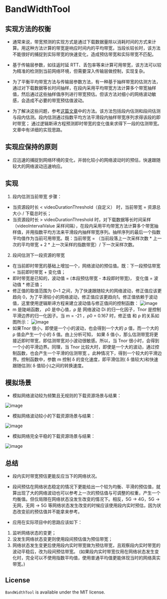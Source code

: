 # BandWidthTool

## 实现方法的权衡

- 通常来说，带宽预测的实现方式是通过下载数据量除以消耗时间的方式来计算。用这种方法计算的带宽是响应时间内的平均带宽，当段长较长时，该方法不能很好的捕捉到实际带宽的快速变化，造成预估带宽和实际带宽不匹配。

- 基于传输层参数，如往返时延 RTT、丢包率等来计算可用带宽，该方法可以较为精准的检测到当前网络环境，但需要深入传输层做控制，实现复杂。

- 为了平衡平均带宽方法与传输层参数方法，有一种基于抽样带宽的估测方法，通过对下载数据等长时间抽样，在段内采用平均带宽方法计算多个带宽抽样值，然后通过这些抽样值序列进行带宽预估。但该方法对细小的网络波动敏感，会造成不必要的带宽预估值波动。

- 为了解决这些问题，参考[这篇文章](http://www.shcas.net/jsjyup/pdf/2017/3/%E4%B8%80%E7%A7%8D%E6%94%B9%E8%BF%9B%E7%9A%84HTTP%E8%87%AA%E9%80%82%E5%BA%94%E6%B5%81%E5%B8%A6%E5%AE%BD%E4%BC%B0%E8%AE%A1%E6%96%B9%E6%B3%95.pdf)中的方法。该方法包括段内估测和段间估测与段内估测。段内估测通过指数平均方法平滑段内抽样带宽序列求得该段的即时带宽； 通过逻辑斯谛方程预测即时带宽的变化值来求得下一段的估测带宽。文章中有详细的实现思路。

## 实现应保持的原则
- 应迅速的捕捉到网络环境的变化，并弱化较小的网络波动时的预估，快速跟随较大的网络波动迅速响应。

## 实现
1. 段内估测当前带宽
步骤：
- 当资源段时长 < videoDurationThreshold（自定义） 时，当前带宽 = 资源总大小 / 下载总时长；
- 当资源段时长 > videoDurationThreshold 时，对下载数据等长时间采样（videoIntervalValue 采样间隔），在段内采用平均带宽方法计算多个带宽抽样值，并用指数平均方法来平滑段内抽样带宽序列。抽样序列的最后一个指数平均值作为当前可用带宽。既：当前带宽 = （当前段落上一次采样次数 * 上一次的平均带宽 + 2 * 上一次采样的指数带宽）/ 下一次采样次数。

2. 段间估测下一段资源的带宽
- 在当前即时带宽的基础上增加一个，网络波动的预估值。既：下一段预估带宽 = 当前即时带宽 + 变化值；
- 即时带宽是已知的，波动值 =  (本段预估带宽 - 本段即时带宽)， 变化值 =  波动值 * 修正值；
- 修正值的取值范围为 0~1 之间，为了快速跟随较大的网络波动，修正值应该更趋向 0，为了平滑较小的网络波动，修正值应该更趋向1。修正值依赖于波动值，这里使用逻辑斯谛方程来建立波动值与修正值间的控制函数：
![image](https://github.com/xuuhan/BandWidthTool/blob/main/BandWidthDemo/p1.png)
- m 是陡峭函数， ρ0 是中心值，ρ 是 网络波动 Di 的归一化因子，Tnor 是控制平滑边界的归一化因子。当 m = -21 ，ρ0 = 0.167 时，修正值 和 ρ 的关系如图所示：
![image](https://github.com/xuuhan/BandWidthTool/blob/main/BandWidthDemo/p2.png)
- 如果Tnor 很小，即使是一个小的波动，也会得到一个大的 ρ 值，而一个大的 ρ 值会产生一个小的 δ 值。由上分析可知， 如果 δ 值小，那么估测带宽将更接近即时带宽，即估测带宽对小波动很敏感。所以，当 Tnor 很小时，会得到一个小的平滑边界。同理，当 Tnor 比较大时，即使是一个大的波动，通过控制函数，也会产生一个平滑的估测带宽 。此种情况下，得到一个较大的平滑边界。控制函数中，参数 m 控制 δ 的变化速度，即平滑估测( δ 值较大)和快速跟随估测( δ 值较小)之间的转换速度。

## 模拟场景

- 模拟网络波动较为频繁且无规则的下载资源场景与结果：

![image](https://github.com/xuuhan/BandWidthTool/blob/main/BandWidthDemo/p3.png)

- 模拟网络波动较小的下载资源场景与结果：

![image](https://github.com/xuuhan/BandWidthTool/blob/main/BandWidthDemo/p4.png)

- 模拟网络完全平稳的下载资源场景与结果：

![image](https://github.com/xuuhan/BandWidthTool/blob/main/BandWidthDemo/p5.png)

## 总结
- 段内实时带宽预估更能反应当下的网络状况。
- 段间预估在网络状态稳定的情况下更能给出一个较为均衡、平滑的预估值，就算出现了大的网络波动也可以参考上一次的预估值与可调整的权重，产生一个均衡值。但仅局限在网络状态没发生改变的情况下。相反，5G -> 4G，5G -> 无网，无网 -> 5G 等网络状态发生改变的时候应该使用段内实时预估，因为状态改变前的预估值并不能拿来参考。

- 应用在实际项目中的思路应该如下：
1. 监听网络状态的变更；
2. 没发生网络状态变更则使用段间预估值为预估带宽；
3. 网络状态发生变更后使用段内实时带宽做为预估带宽，且观察段内实时带宽的波动平稳后，改为段间预估带宽。
(如果段内实时带宽仅用在网络状态发生变化时，完全可以不使用指数平均值，使用普通平均值更能体现当时的网络真实带宽。)

## License
`BandWidthTool` is available under the MIT license.
